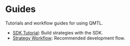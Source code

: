 # Guides

Tutorials and workflow guides for using QMTL.

- [SDK Tutorial](sdk_tutorial.md): Build strategies with the SDK.
- [Strategy Workflow](strategy_workflow.md): Recommended development flow.
